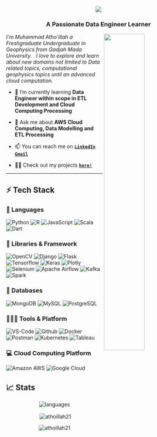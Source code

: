 <h1 align="center">
  <a href="https://git.io/typing-svg">
    <img src="https://readme-typing-svg.herokuapp.com/?lines=Hello,+There!+👋;This+is+Athoillah+😊;Nice+to+meet+you!+🚀;Have+a+great+day✨&center=true&size=30">
  </a>
</h1>

<!-- <h1 align="center">Hi, I'm Muhammad Atho'illah 👋</h1> -->
<h3 align="center">A Passionate Data Engineer Learner</h3>

<img src="https://imgur.com/Z9n1y5S.gif" height=47% width=47% align="right">

<p><i> I'm Muhammad Atho'illah a Freshgraduate Undergraduate in Geophysics from Gadjah Mada University. . I love to explore and learn about new domains not limited to Data related topics, computational geophysics topics until an advanced cloud computation.</i></p>

- 🌱 I’m currently learning **Data Engineer within scope in ETL Development and Cloud Computing Processing**

- 💬 Ask me about **AWS Cloud Computing, Data Modelling and ETL Processing**

- 📫 You can reach me on **<code><a href="linkedin.com/in/muhammadathoillah/">LinkedIn</a></code>** **<code>[Gmail](mailto:muhammadathoillah62@gmail.com)</code>**

- 👨‍💻 Check out my projects **<code>[here!](https://github.com/athoillah21?tab=repositories)</code>**

<hr>

## ⚡ Tech Stack

### 🚀 Languages

![Python](https://img.shields.io/badge/Python-14354C?style=for-the-badge&logo=python&logoColor=white)
![R](https://img.shields.io/badge/R-276DC3?style=for-the-badge&logo=r&logoColor=white)
![JavaScript](https://img.shields.io/badge/JavaScript-323330?style=for-the-badge&logo=javascript&logoColor=F7DF1E)
![Scala](https://img.shields.io/badge/Scala-DC322F?style=for-the-badge&logo=scala&logoColor=white)
![Dart](https://img.shields.io/badge/Dart-0175C2?style=for-the-badge&logo=dart&logoColor=white)

### 🧩 Libraries & Framework

![OpenCV](https://img.shields.io/badge/OpenCV-27338e?style=for-the-badge&logo=OpenCV&logoColor=white)
![Django](https://img.shields.io/badge/Django-092E20?style=for-the-badge&logo=django&logoColor=white)
![Flask](https://img.shields.io/badge/Flask-000000?style=for-the-badge&logo=flask&logoColor=white)
![Tensorflow](https://img.shields.io/badge/TensorFlow-FF6F00?style=for-the-badge&logo=tensorflow&logoColor=white)
![Keras](https://img.shields.io/badge/Keras-%23D00000.svg?style=for-the-badge&logo=Keras&logoColor=white)
![Plotly](https://img.shields.io/badge/Plotly-%233F4F75.svg?style=for-the-badge&logo=plotly&logoColor=white)
![Selenium](https://img.shields.io/badge/-selenium-%43B02A?style=for-the-badge&logo=selenium&logoColor=white)
![Apache Airflow](https://img.shields.io/badge/Apache%20Airflow-017CEE?style=for-the-badge&logo=Apache%20Airflow&logoColor=white)
![Kafka](https://img.shields.io/badge/Apache_Kafka-231F20?style=for-the-badge&logo=apache-kafka&logoColor=white)
![Spark](https://img.shields.io/badge/Apache_Spark-FFFFFF?style=for-the-badge&logo=apachespark&logoColor=#E35A16)

### 🧱 Databases

![MongoDB](https://img.shields.io/badge/MongoDB-4EA94B?style=for-the-badge&logo=mongodb&logoColor=white) 
![MySQL](	https://img.shields.io/badge/MySQL-00000F?style=for-the-badge&logo=mysql&logoColor=white)
![PostgreSQL](https://img.shields.io/badge/PostgreSQL-316192?style=for-the-badge&logo=postgresql&logoColor=white)

### 🧑🏻‍💻 Tools & Platform

![VS-Code](https://img.shields.io/badge/VS_Code-007ACC?style=for-the-badge&logo=Visual-Studio-Code&logoColor=white)
![Github](https://img.shields.io/badge/github%20-%23121011.svg?&style=for-the-badge&logo=github&logoColor=white)
![Docker](https://img.shields.io/badge/Docker-2CA5E0?style=for-the-badge&logo=docker&logoColor=white)
![Postman](https://img.shields.io/badge/Postman-FF6C37?style=for-the-badge&logo=Postman&logoColor=white)
![Kubernetes](https://img.shields.io/badge/kubernetes-326ce5.svg?&style=for-the-badge&logo=kubernetes&logoColor=white)
![Tableau](https://img.shields.io/badge/Tableau-E97627?style=for-the-badge&logo=Tableau&logoColor=white)

### 💻 Cloud Computing Platform
![Amazon AWS](https://img.shields.io/badge/Amazon_AWS-232F3E?style=for-the-badge&logo=amazon-aws&logoColor=white)
![Google Cloud](https://img.shields.io/badge/Google_Cloud-4285F4?style=for-the-badge&logo=google-cloud&logoColor=white)


## 📈 Stats

<p align="center">
  <img alt="languages" src="https://github-readme-stats.vercel.app/api/top-langs?username=athoillah21&layout=compact&hide_border=true&theme=radical" />
</p>


<p align='center'>&nbsp;<img align="center" src="https://github-readme-stats.vercel.app/api?username=athoillah21&show_icons=true&locale=en&layout=compact&hide_border=true&theme=radical" alt="athoillah21" /></p>

<p align='center'><img align="center" src="https://github-readme-streak-stats.herokuapp.com/?user=athoillah21&layout=compact&hide_border=true&theme=radical" alt="athoillah21" /></p>
